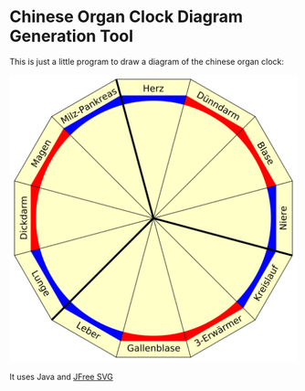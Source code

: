# Chinese Organ Clock Diagram Generation Tool

This is just a little program to draw a diagram of the chinese organ clock:

![Organ Clock](image.svg)

It uses Java and [JFree SVG](https://www.jfree.org/jfreesvg/)
